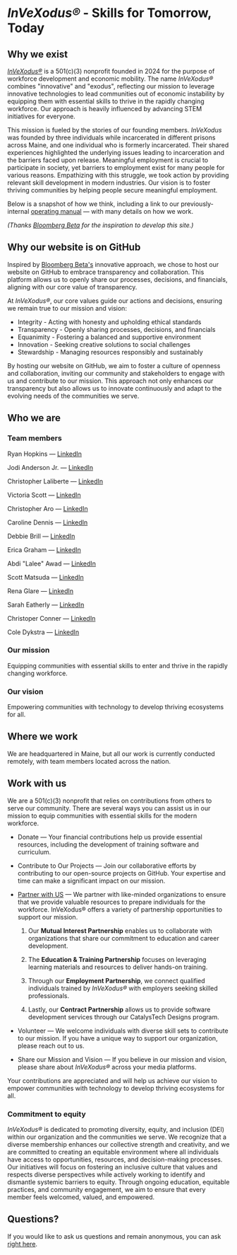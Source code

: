 # *InVeXodus®* - Skills for Tomorrow, Today

## Why we exist

[*InVeXodus®*](https://www.invexodus.org/) is a 501(c)(3) nonprofit founded in 2024 for the purpose of workforce development and economic mobility. The name *InVeXodus®* combines "innovative" and "exodus", reflecting our mission to leverage innovative technologies to lead communities out of economic instability by equipping them with essential skills to thrive in the rapidly changing workforce. Our approach is heavily influenced by advancing STEM initiatives for everyone.

This mission is fueled by the stories of our founding members. *InVeXodus* was founded by three individuals while incarcerated in different prisons across Maine, and one individual who is formerly incarcerated. Their shared experiences highlighted the underlying issues leading to incarceration and the barriers faced upon release. Meaningful employment is crucial to participate in society, yet barriers to employment exist for many people for various reasons. Empathizing with this struggle, we took action by providing relevant skill development in modern industries. Our vision is to foster thriving communities by helping people secure meaningful employment.

Below is a snapshot of how we think, including a link to our previously-internal [operating manual](https://github.com/CALaliberte/InVeXodus/blob/main/1%20-%20Manual.md) — with many details on how we work.

*(Thanks [Bloomberg Beta](https://github.com/Bloomberg-Beta/Manual?tab=readme-ov-file) for the inspiration to develop this site.)*

## Why our website is on GitHub

Inspired by [Bloomberg Beta's](https://github.com/Bloomberg-Beta/Manual?tab=readme-ov-file) innovative approach, we chose to host our website on GitHub to embrace transparency and collaboration. This platform allows us to openly share our processes, decisions, and financials, aligning with our core value of transparency.

At *InVeXodus®*, our core values guide our actions and decisions, ensuring we remain true to our mission and vision:

* Integrity - Acting with honesty and upholding ethical standards
* Transparency - Openly sharing processes, decisions, and financials
* Equanimity - Fostering a balanced and supportive environment
* Innovation - Seeking creative solutions to social challenges
* Stewardship - Managing resources responsibly and sustainably

By hosting our website on GitHub, we aim to foster a culture of openness and collaboration, inviting our community and stakeholders to engage with us and contribute to our mission. This approach not only enhances our transparency but also allows us to innovate continuously and adapt to the evolving needs of the communities we serve.

## Who we are

### Team members

Ryan Hopkins — [LinkedIn](http://linkedin.com/in/ryan-hopkins-253344277)

Jodi Anderson Jr. — [LinkedIn](http://linkedin.com/)

Christopher Laliberte — [LinkedIn](https://www.linkedin.com/in/christopher-laliberte-91a0462a8)

Victoria Scott — [LinkedIn](https://www.linkedin.com/in/)

Christopher Aro — [LinkedIn](https://www.linkedin.com)

Caroline Dennis — [LinkedIn](https://www.linkedin.com)

Debbie Brill — [LinkedIn](https://www.linkedin.com)

Erica Graham — [LinkedIn](https://www.linkedin.com)

Abdi "Lalee" Awad — [LinkedIn](https://www.linkedin.com)

Scott Matsuda — [LinkedIn](https://www.linkedin.com)

Rena Glare — [LinkedIn](https://www.linkedin.com)

Sarah Eatherly — [LinkedIn](https://www.linkedin.com)

Christoper Conner — [LinkedIn](https://www.linkedin.com)

Cole Dykstra — [LinkedIn](https://www.linkedin.com)

### Our mission

Equipping communities with essential skills to enter and thrive in the rapidly changing workforce.

### Our vision

Empowering communities with technology to develop thriving ecosystems for all.

## Where we work

We are headquartered in Maine, but all our work is currently conducted remotely, with team members located across the nation.

## Work with us

We are a 501(c)(3) nonprofit that relies on contributions from others to serve our community. There are several ways you can assist us in our mission to equip communities with essential skills for the modern workforce.

* Donate — Your financial contributions help us provide essential resources, including the development of training software and curriculum.

* Contribute to Our Projects — Join our collaborative efforts by contributing to our open-source projects on GitHub. Your expertise and time can make a significant impact on our mission.

* [Partner with US](https://docs.google.com/forms/d/e/1FAIpQLSfBHjH8MrrP9yXTyMvEsLFMw3l4UXmlc7b4GOOieDBxfVdCdQ/viewform?usp=sf_link) — We partner with like-minded organizations to ensure that we provide valuable resources to prepare individuals for the workforce. InVeXodus® offers a variety of partnership opportunities to support our mission.

    1) Our **Mutual Interest Partnership** enables us to collaborate with organizations that share our commitment to education and career development.

    2) The **Education & Training Partnership** focuses on leveraging learning materials and resources to deliver hands-on training.

    3) Through our **Employment Partnership**, we connect qualified individuals trained by *InVeXodus®* with employers seeking skilled professionals.

    4) Lastly, our **Contract Partnership** allows us to provide software development services through our CatalysTech Designs program.

* Volunteer — We welcome individuals with diverse skill sets to contribute to our mission. If you have a unique way to support our organization, please reach out to us.

* Share our Mission and Vision — If you believe in our mission and vision, please share about *InVeXodus®* across your media platforms.

Your contributions are appreciated and will help us achieve our vision to empower communities with technology to develop thriving ecosystems for all.

### Commitment to equity

*InVeXodus®* is dedicated to promoting diversity, equity, and inclusion (DEI) within our organization and the communities we serve. We recognize that a diverse membership enhances our collective strength and creativity, and we are committed to creating an equitable environment where all individuals have access to opportunities, resources, and decision-making processes. Our initiatives will focus on fostering an inclusive culture that values and respects diverse perspectives while actively working to identify and dismantle systemic barriers to equity. Through ongoing education, equitable practices, and community engagement, we aim to ensure that every member feels welcomed, valued, and empowered.

## Questions?

If you would like to ask us questions and remain anonymous, you can ask [right here](https://docs.google.com/forms).
